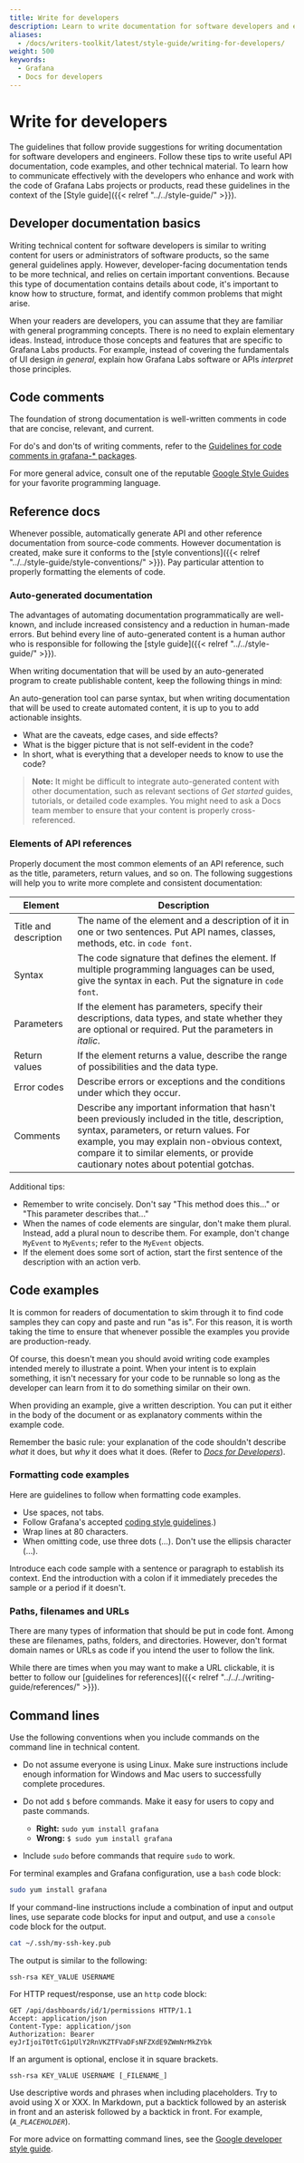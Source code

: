```yaml
---
title: Write for developers
description: Learn to write documentation for software developers and engineers.
aliases:
  - /docs/writers-toolkit/latest/style-guide/writing-for-developers/
weight: 500
keywords:
  - Grafana
  - Docs for developers
---
```


# Write for developers

The guidelines that follow provide suggestions for writing documentation for software developers and engineers. 
Follow these tips to write useful API documentation, code examples, and other technical material.
To learn how to communicate effectively with the developers who enhance and work with the code of Grafana Labs projects or products, read these guidelines in the context of the [Style guide]({{< relref "../../style-guide/" >}}).

## Developer documentation basics

Writing technical content for software developers is similar to writing content for users or administrators of software products, so the same general guidelines apply.
However, developer-facing documentation tends to be more technical, and relies on certain important conventions.
Because this type of documentation contains details about code, it's important to know how to structure, format, and identify common problems that might arise.

When your readers are developers, you can assume that they are familiar with general programming concepts.
There is no need to explain elementary ideas. Instead, introduce those concepts and features that are specific to Grafana Labs products.
For example, instead of covering the fundamentals of UI design  _in general_, explain how Grafana Labs software or APIs _interpret_ those principles.

## Code comments

The foundation of strong documentation is well-written comments in code that are concise, relevant, and current. 

For do's and don'ts of writing comments, refer to the [Guidelines for code comments in grafana-* packages](https://github.com/grafana/grafana/blob/main/contribute/style-guides/code-comments.md).

For more general advice, consult one of the reputable [Google Style Guides](https://google.github.io/styleguide/) for your favorite programming language. 

## Reference docs

Whenever possible, automatically generate API and other reference documentation from source-code comments. However documentation is created, make sure it conforms to the [style conventions]({{< relref "../../style-guide/style-conventions/" >}}).
Pay particular attention to properly formatting the elements of code.

### Auto-generated documentation

The advantages of automating documentation programmatically are well-known, and include increased consistency and a reduction in human-made errors.
But behind every line of auto-generated content is a human author who is responsible for following the [style guide]({{< relref "../../style-guide/" >}}).

When writing documentation that will be used by an auto-generated program to create publishable content, keep the following things in mind:

An auto-generation tool can parse syntax, but when writing documentation that will be used to create automated content, it is up to you to add actionable insights. 
- What are the caveats, edge cases, and side effects?
- What is the bigger picture that is not self-evident in the code? 
- In short, what is everything that a developer needs to know to use the code?

> **Note:** It might be difficult to integrate auto-generated content with other documentation, such as relevant sections of _Get started_ guides, tutorials, or detailed code examples. You might need to ask a Docs team member to ensure that your content is properly cross-referenced.

### Elements of API references

Properly document the most common elements of an API reference, such as the title, parameters, return values, and so on. The following suggestions will help you to write more complete and consistent documentation:

| Element                                               | Description                                                           |
| ------------------------------------------------- | ----------------------------------------------------------------------- |
| Title and description       | The name of the element and a description of it in one or two sentences. Put API names, classes, methods, etc. in `code font`. |
| Syntax | The code signature that defines the element. If multiple programming languages can be used, give the syntax in each. Put the signature in `code font`. |
| Parameters | If the element has parameters, specify their descriptions, data types, and state whether they are optional or required. Put the parameters in _italic_. |
| Return values| If the element returns a value, describe the range of possibilities and the data type. |
| Error codes| Describe errors or exceptions and the conditions under which they occur. |
| Comments | Describe any important information that hasn't been previously included in the title, description, syntax, parameters, or return values. For example, you may explain non-obvious context, compare it to similar elements, or provide cautionary notes about potential gotchas. |

Additional tips:
- Remember to write concisely. Don't say "This method does this..." or "This parameter describes that..."
- When the names of code elements are singular, don't make them plural. Instead, add a plural noun to describe them. For example, don't change `MyEvent` to `MyEvents`; refer to the `MyEvent` objects. 
- If the element does some sort of action, start the first sentence of the description with an action verb. 

## Code examples

It is common for readers of documentation to skim through it to find code samples they can copy and paste and run "as is". For this reason, it is worth taking the time to ensure that whenever possible the examples you provide are production-ready.

Of course, this doesn't mean you should avoid writing code examples intended merely to illustrate a point. When your intent is to explain something, it isn't necessary for your code to be runnable so long as the developer can learn from it to do something similar on their own.

When providing an example, give a written description. You can put it either in the body of the document or as explanatory comments within the example code.

Remember the basic rule: your explanation of the code shouldn't describe _what_ it does, but _why_ it does what it does. (Refer to [_Docs for Developers_](https://docsfordevelopers.com/)).

### Formatting code examples

Here are guidelines to follow when formatting code examples.

- Use spaces, not tabs. 
- Follow Grafana's accepted [coding style guidelines](https://github.com/grafana/grafana/blob/main/contribute/style-guides/code-comments.md).)
- Wrap lines at 80 characters.
- When omitting code, use three dots (...). Don't use the ellipsis character (…).

Introduce each code sample with a sentence or paragraph to establish its context. End the introduction with a colon if it immediately precedes the sample or a period if it doesn't. 

### Paths, filenames and URLs

There are many types of information that should be put in code font. Among these are filenames, paths, folders, and directories. However, don't format domain names or URLs as code if you intend the user to follow the link. 

While there are times when you may want to make a URL clickable, it is better to follow our [guidelines for references]({{< relref "../../../writing-guide/references/" >}}).

## Command lines

Use the following conventions when you include commands on the command line in technical content.

- Do not assume everyone is using Linux. Make sure instructions include enough information for Windows and Mac users to successfully complete procedures.

- Do not add `$` before commands. Make it easy for users to copy and paste commands.

  - **Right:** `sudo yum install grafana`
  - **Wrong:** `$ sudo yum install grafana`

- Include `sudo` before commands that require `sudo` to work.

For terminal examples and Grafana configuration, use a `bash` code block:

```bash
sudo yum install grafana
```

If your command-line instructions include a combination of input and output lines, use separate code blocks for input and output, and use a `console` code block for the output.

```bash
cat ~/.ssh/my-ssh-key.pub
```

The output is similar to the following:

```console
ssh-rsa KEY_VALUE USERNAME
```

For HTTP request/response, use an `http` code block:

```http
GET /api/dashboards/id/1/permissions HTTP/1.1
Accept: application/json
Content-Type: application/json
Authorization: Bearer eyJrIjoiT0tTcG1pUlY2RnVKZTFVaDFsNFZXdE9ZWmNrMkZYbk
```

If an argument is optional, enclose it in square brackets.

```console
ssh-rsa KEY_VALUE USERNAME [_FILENAME_]
```

Use descriptive words and phrases when including placeholders. Try to avoid using X or XXX. In Markdown, put a backtick followed by an asterisk in front and an asterisk followed by a backtick in front. For example, (*`A_PLACEHOLDER`*).

For more advice on formatting command lines, see the [Google developer style guide](https://developers.google.com/style/code-syntax).